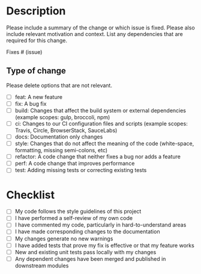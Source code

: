 # Description

Please include a summary of the change or which issue is fixed.
Please also include relevant motivation and context.
List any dependencies that are required for this change.

Fixes # (issue)

## Type of change

Please delete options that are not relevant.

- [ ] feat: A new feature
- [ ] fix: A bug fix
- [ ] build: Changes that affect the build system or external dependencies (example scopes: gulp, broccoli, npm)
- [ ] ci: Changes to our CI configuration files and scripts (example scopes: Travis, Circle, BrowserStack, SauceLabs)
- [ ] docs: Documentation only changes
- [ ] style: Changes that do not affect the meaning of the code (white-space, formatting, missing semi-colons, etc)
- [ ] refactor: A code change that neither fixes a bug nor adds a feature
- [ ] perf: A code change that improves performance
- [ ] test: Adding missing tests or correcting existing tests

# Checklist

- [ ] My code follows the style guidelines of this project
- [ ] I have performed a self-review of my own code
- [ ] I have commented my code, particularly in hard-to-understand areas
- [ ] I have made corresponding changes to the documentation
- [ ] My changes generate no new warnings
- [ ] I have added tests that prove my fix is effective or that my feature works
- [ ] New and existing unit tests pass locally with my changes
- [ ] Any dependent changes have been merged and published in downstream modules
